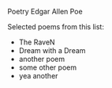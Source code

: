 Poetry
Edgar Allen Poe

Selected poems from this list:
* The RaveN
* Dream with a Dream
* another poem
* some other poem
* yea another